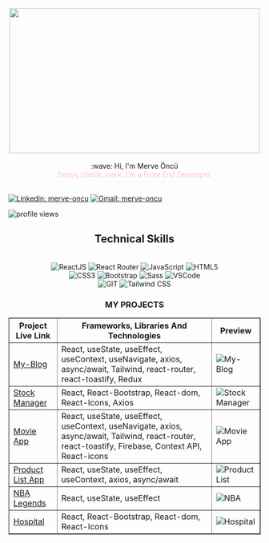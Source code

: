 <div align="center">
  <img src="https://camo.githubusercontent.com/800e1ce79aaa78d4e4d5eb324dfb2a8bb0164a42c6a2f6e636692bcc3f9480d4/68747470733a2f2f63646e2e686173686e6f64652e636f6d2f7265732f686173686e6f64652f696d6167652f75706c6f61642f76313638313536323530383336352f6b39367a307833566a2e676966" width="500" height="290">
</div>
</br>
<div align="center">
:wave: Hi, I'm 
Merve Öncü

</div>
<div align="center">
<span style="color: pink;">:heavy_check_mark: I'm a Front End Developer.</span>
</div>
</br>

[![Linkedin: merve-oncu](https://img.shields.io/badge/linkedin-%230077B5.svg?&style=for-the-badge&logo=linkedin&logoColor=white)](https://www.linkedin.com/in/merve-oncu/)
[![Gmail: merve-oncu](https://img.shields.io/badge/gmail-f1f2f6.svg?&style=for-the-badge&logo=gmail&logoColor=red)](mailto:merveeoncuu86@gmail.com)


<p align="left">
  <img src="https://komarev.com/ghpvc/?username=merve-86" alt="profile views">
</p>
<h2 align="center">
Technical Skills
</h2>
</br>
<div align="center">
  <img src="https://img.shields.io/badge/React-20232A?style=for-the-badge&logo=react&logoColor=61DAFB" alt="ReactJS" />
  <img src="https://img.shields.io/badge/React_Router-CA4245?style=for-the-badge&logo=react-router&logoColor=white" alt="React Router" />
  <img src="https://img.shields.io/badge/JavaScript-323330?style=for-the-badge&logo=javascript&logoColor=F7DF1E" alt="JavaScript" />
  <img src="https://img.shields.io/badge/HTML5-E34F26?style=for-the-badge&logo=html5&logoColor=white" alt="HTML5" />
  </br>
  <img src="https://img.shields.io/badge/CSS3-1572B6?style=for-the-badge&logo=css3&logoColor=white" alt="CSS3" />
  <img src="https://img.shields.io/badge/Bootstrap-563D7C?style=for-the-badge&logo=bootstrap&logoColor=white" alt="Bootstrap" />
  <img src="https://img.shields.io/badge/Sass-CC6699?style=for-the-badge&logo=sass&logoColor=white" alt="Sass" />
  <img src="https://img.shields.io/badge/Visual_Studio_Code-0078D4?style=for-the-badge&logo=visual%20studio%20code&logoColor=white" alt="VSCode" />
  </br>

  <img src="https://img.shields.io/badge/GIT-E44C30?style=for-the-badge&logo=git&logoColor=white" alt="GIT" />
  <img src="https://img.shields.io/badge/Tailwind-38B2AC?style=for-the-badge&logo=tailwind-css&logoColor=white" alt="Tailwind CSS" />
</div>

<h3 align="center">MY PROJECTS</h3>

<table align="center" border="1">
  <tr>
    <th>Project Live Link</th>
    <th>Frameworks, Libraries And Technologies</th>
    <th>Preview</th>
  </tr>
  <tr>
    <td><a href="https://blog-app-merve.netlify.app">My-Blog</a></td>
    <td>React, useState, useEffect, useContext, useNavigate, axios, async/await, Tailwind, react-router, react-toastify, Redux</td>
    <td><img src="https://github.com/merve-86/my-blog-redux/assets/154313391/60baaf6d-4adf-45ef-adef-c6feb7fb476d" alt="My-Blog" /></td>
  </tr>
  <tr>
    <td><a href="https://stock-manager-merve.netlify.app">Stock Manager</a></td>
    <td>React, React-Bootstrap, React-dom, React-Icons, Axios</td>
    <td><img src="https://github.com/merve-86/Stock-Maneger/assets/154313391/113bfd08-bdbc-403b-810a-9b4ccaa8ed94" alt="Stock Manager" /></td>
  </tr>
  <tr>
    <td><a href="https://movie-app-oncu.netlify.app">Movie App</a></td>
    <td>React, useState, useEffect, useContext, useNavigate, axios, async/await, Tailwind, react-router, react-toastify, Firebase, Context API, React-icons</td>
    <td><img src="https://github.com/omer-faruk-oncu/movie-app/assets/154313389/a58c27a7-038f-4e2f-8ac5-2759ea5e602f" alt="Movie App" /></td>
  </tr>
  <tr>
    <td><a href="https://omer-faruk-oncu.github.io/product-list/">Product List App</a></td>
    <td>React, useState, useEffect, useContext, axios, async/await</td>
    <td><img src="https://github.com/omer-faruk-oncu/product-list/assets/154313389/8d6a052e-e2bb-4239-a07a-9757d94a6673" alt="Product List" /></td>
  </tr>
  <tr>
    <td><a href="https://nba-legends-oncuu.netlify.app">NBA Legends</a></td>
    <td>React, useState, useEffect</td>
    <td><img src="https://github.com/omer-faruk-oncu/nba-legends/assets/154313389/f88a65dc-ac8a-4478-a3f2-02ba23f4a9d9" alt="NBA" /></td>
  </tr>
  <tr>
    <td><a href="https://hospital-app-oncu.netlify.app">Hospital</a></td>
    <td>React, React-Bootstrap, React-dom, React-Icons</td>
    <td><img src="https://github.com/omer-faruk-oncu/hospital-app/assets/154313389/5d256072-9bdd-422b-b75b-878b8ad9df21" alt="Hospital" /></td>
  </tr>
</table>



<!--
**merve-86/merve-86** is a ✨ _special_ ✨ repository because its `README.md` (this file) appears on your GitHub profile.

Here are some ideas to get you started:

- 🔭 I’m currently working on ...
- 🌱 I’m currently learning ...
- 👯 I’m looking to collaborate on ...
- 🤔 I’m looking for help with ...
- 💬 Ask me about ...
- 📫 How to reach me: ...
- 😄 Pronouns: ...
- ⚡ Fun fact: ...
-->
